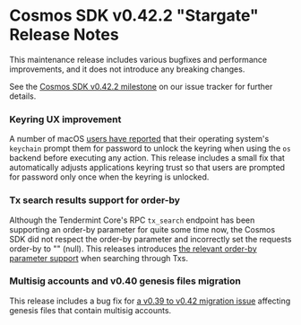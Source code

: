 # Cosmos SDK v0.42.2 "Stargate" Release Notes

This maintenance release includes various bugfixes and performance improvements, and it does not introduce any breaking changes.

See the [Cosmos SDK v0.42.2 milestone](https://github.com/cosmos/cosmos-sdk/milestone/41?closed=1) on our issue tracker for further details.

### Keyring UX improvement

A number of macOS [users have reported](https://github.com/cosmos/cosmos-sdk/issues/8809) that their operating system's `keychain` prompt them for password to unlock the
keyring when using the `os` backend before executing any action. This release includes a small fix that automatically
adjusts applications keyring trust so that users are prompted for password only once when the keyring is unlocked.

### Tx search results support for order-by

Although the Tendermint Core's RPC `tx_search` endpoint has been supporting an order-by parameter for quite some time now,
the Cosmos SDK did not respect the order-by parameter and incorrectly set the requests order-by to "" (null).
This releases introduces [the relevant order-by parameter support](https://github.com/cosmos/cosmos-sdk/issues/8686) when searching through Txs.

### Multisig accounts and v0.40 genesis files migration

This release includes a bug fix for [a v0.39 to v0.42 migration issue](https://github.com/cosmos/cosmos-sdk/issues/8776) affecting genesis files that contain
multisig accounts.
